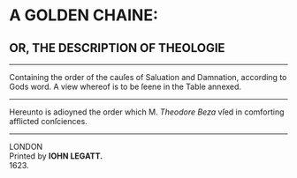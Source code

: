 # A GOLDEN CHAINE:

## OR, THE DESCRIPTION OF THEOLOGIE

---

Containing the order of the cauſes of Saluation and Damnation, according to Gods word. A view whereof is to be ſeene in the Table annexed.

---

Hereunto is adioyned the order which M. *Theodore Beza* vſed in comforting afflicted conſciences.

---

LONDON  
Printed by **IOHN LEGATT.**  
1623.